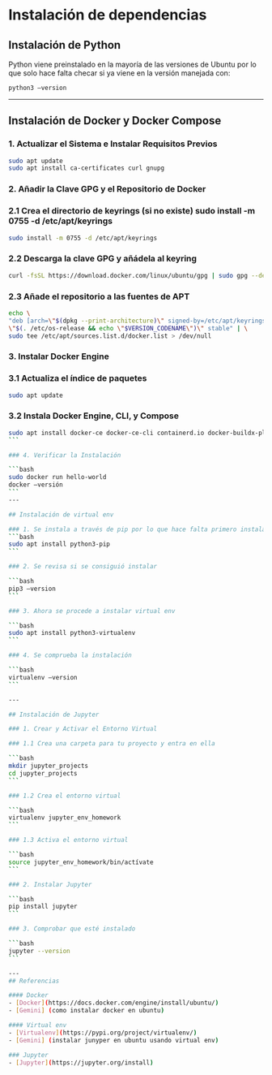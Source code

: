 # Instalación de dependencias

## Instalación de Python
Python viene preinstalado en la mayoría de las versiones de Ubuntu por lo que solo hace falta checar si ya viene en la versión manejada con: 

```bash
python3 –version
```

---

## Instalación de Docker y Docker Compose

### 1. Actualizar el Sistema e Instalar Requisitos Previos

```bash
sudo apt update
sudo apt install ca-certificates curl gnupg
```
### 2. Añadir la Clave GPG y el Repositorio de Docker

### 2.1 Crea el directorio de keyrings (si no existe) sudo install -m 0755 -d /etc/apt/keyrings

```bash
sudo install -m 0755 -d /etc/apt/keyrings
```
### 2.2 Descarga la clave GPG y añádela al keyring

```bash
curl -fsSL https://download.docker.com/linux/ubuntu/gpg | sudo gpg --dearmor -o /etc/apt/keyrings/docker.gpg
```

### 2.3 Añade el repositorio a las fuentes de APT

```bash
echo \
"deb [arch=\"$(dpkg --print-architecture)\" signed-by=/etc/apt/keyrings/docker.gpg] https://download.docker.com/linux/ubuntu \
\"$(. /etc/os-release && echo \"$VERSION_CODENAME\")\" stable" | \
sudo tee /etc/apt/sources.list.d/docker.list > /dev/null
```
### 3. Instalar Docker Engine

### 3.1 Actualiza el índice de paquetes

```bash
sudo apt update
```

### 3.2 Instala Docker Engine, CLI, y Compose

````bash
sudo apt install docker-ce docker-ce-cli containerd.io docker-buildx-plugin docker-compose-plugin
```

### 4. Verificar la Instalación

```bash
sudo docker run hello-world
docker –versión
```
---

## Instalación de virtual env

### 1. Se instala a través de pip por lo que hace falta primero instalar pip en Ubuntu
```bash
sudo apt install python3-pip
```

### 2. Se revisa si se consiguió instalar

```bash
pip3 –version
```

### 3. Ahora se procede a instalar virtual env

```bash
sudo apt install python3-virtualenv
```

### 4. Se comprueba la instalación

```bash
virtualenv –version
```

---

## Instalación de Jupyter

### 1. Crear y Activar el Entorno Virtual

### 1.1 Crea una carpeta para tu proyecto y entra en ella

```bash
mkdir jupyter_projects
cd jupyter_projects
```

### 1.2 Crea el entorno virtual

```bash
virtualenv jupyter_env_homework
```

### 1.3 Activa el entorno virtual

```bash
source jupyter_env_homework/bin/actívate
```

### 2. Instalar Jupyter

```bash
pip install jupyter
```

### 3. Comprobar que esté instalado

```bash
jupyter --version
```

---
## Referencias

#### Docker
- [Docker](https://docs.docker.com/engine/install/ubuntu/)
- [Gemini] (como instalar docker en ubuntu)

#### Virtual env
- [Virtualenv](https://pypi.org/project/virtualenv/)
- [Gemini] (instalar junyper en ubuntu usando virtual env)

### Jupyter
- [Jupyter](https://jupyter.org/install)




